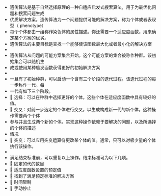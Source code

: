 * 遗传算法是基于自然选择原理的一种自适应启发式搜索算法，用于为最优化问题和搜索问题生成
 * 优质解决方案。遗传算法为一个问题提供可能的解决方案，称为个体或者表现型（ phenotype）
 * 每个个体都由一组称作染色体的属性描述。你还需要一个适应度函数，用来确定某个方案的优劣。
 * 遗传算法的主要目标是查找一个能够使该函数最大化或者最小化的解决方案
 *
 * 遗传算法从问题的可能方案集合开始。这个可能方案的集合被称作种群。该初始集合可以随机生
 * 成或使用某种启发函数获得更好的初始解决方案
 *
 * 一旦有了初始种群，可以启动一个含有三个阶段的迭代过程。该迭代过程的每一步称作一代。每
 * 一代有如下三个阶段。
 *  选择：可以在种群中选择更好的个体，这些个体在适应度函数中具有较好的值。
 *  交叉：对前一步选定的个体进行交叉，以生成构成新一代的新个体。这种操作需要两个个体
 * 参与并且生成两个新的个体。实现这种操作依赖于要解决的问题，以及所选择的个体的描述
 * 情况
 *  突变：可以应用突变运算符更改某个体的值。通常，只可以对极少量的个体执行该操作。
 * 
 * 满足结束标准前，可以重复以上操作。结束标准可为以下几项。
 *  固定的代的数目
 *  适应度函数设置的预定值
 *  找到了满足预定标准的解决方案
 *  时间限制
 *  手动停止